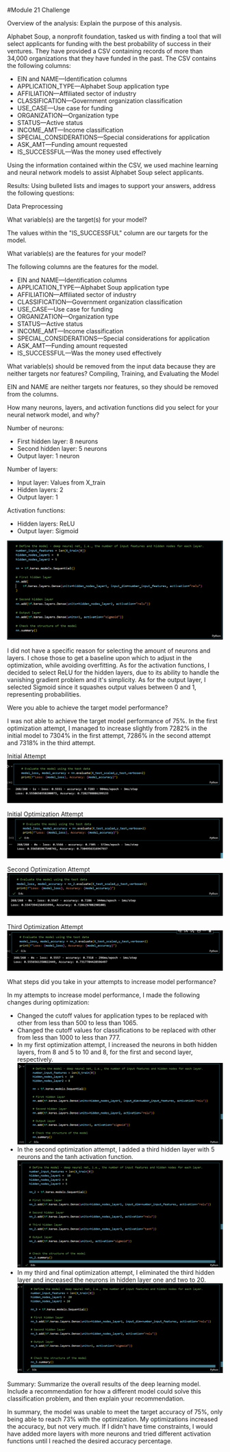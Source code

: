 #Module 21 Challenge 

Overview of the analysis: Explain the purpose of this analysis.

Alphabet Soup, a nonprofit foundation, tasked us with finding a tool that will select applicants for funding with the best probability of success in their ventures. They have provided a CSV containing records of more than 34,000 organizations that they have funded in the past. The CSV contains the following columns:

- EIN and NAME—Identification columns
- APPLICATION_TYPE—Alphabet Soup application type
- AFFILIATION—Affiliated sector of industry
- CLASSIFICATION—Government organization classification
- USE_CASE—Use case for funding
- ORGANIZATION—Organization type
- STATUS—Active status
- INCOME_AMT—Income classification
- SPECIAL_CONSIDERATIONS—Special considerations for application
- ASK_AMT—Funding amount requested
- IS_SUCCESSFUL—Was the money used effectively

Using the information contained within the CSV, we used machine learning and neural network models to assist Alphabet Soup select applicants.

Results: Using bulleted lists and images to support your answers, address the following questions:

Data Preprocessing

What variable(s) are the target(s) for your model?

The values within the "IS_SUCCESSFUL" column are our targets for the model.

What variable(s) are the features for your model?

The following columns are the features for the model.
- EIN and NAME—Identification columns
- APPLICATION_TYPE—Alphabet Soup application type
- AFFILIATION—Affiliated sector of industry
- CLASSIFICATION—Government organization classification
- USE_CASE—Use case for funding
- ORGANIZATION—Organization type
- STATUS—Active status
- INCOME_AMT—Income classification
- SPECIAL_CONSIDERATIONS—Special considerations for application
- ASK_AMT—Funding amount requested
- IS_SUCCESSFUL—Was the money used effectively

What variable(s) should be removed from the input data because they are neither targets nor features?
Compiling, Training, and Evaluating the Model

EIN and NAME are neither targets nor features, so they should be removed from the columns.

How many neurons, layers, and activation functions did you select for your neural network model, and why?

Number of neurons:
- First hidden layer: 8 neurons
- Second hidden layer: 5 neurons
- Output layer: 1 neuron

Number of layers:
- Input layer: Values from X_train
- Hidden layers: 2
- Output layer: 1

Activation functions:
- Hidden layers: ReLU
- Output layer: Sigmoid

![alt text](<Screenshot (112).png>)

I did not have a specific reason for selecting the amount of neurons and layers. I chose those to get a baseline upon which to adjust in the optimization, while avoiding overfitting. As for the activation functions, I decided to select ReLU for the hidden layers, due to its ability to handle the vanishing gradient problem and it's simplicity. As for the output layer, I selected Sigmoid since it squashes output values between 0 and 1, representing probabilities.


Were you able to achieve the target model performance?

I was not able to achieve the target model performance of 75%. In the first optimization attempt, I managed to increase slightly from 7282% in the initial model to 7304% in the first attempt, 7286% in the second attempt and 7318% in the third attempt. 

Initial Attempt
![alt text](<Screenshot (118)-1.png>)

Initial Optimization Attempt
![alt text](<Screenshot (119).png>)

Second Optimization Attempt
![alt text](<Screenshot (120).png>)

Third Optimization Attempt
![alt text](<Screenshot (122).png>)

What steps did you take in your attempts to increase model performance?

In my attempts to increase model performance, I made the following changes during optimization:

- Changed the cutoff values for application types to be replaced with other from less than 500 to less than 1065.
- Changed the cutoff values for classifications to be replaced with other from less than 1000 to less than 777.
- In my first optimization attempt, I increased the neurons in both hidden layers, from 8 and 5 to 10 and 8, for the first and second layer, respectively.
![alt text](<Screenshot (124).png>)
- In the second optimization attempt, I added a third hidden layer with 5 neurons and the tanh activation function.
![alt text](<Screenshot (125).png>)
- In my third and final optimization attempt, I eliminated the third hidden layer and increased the neurons in hidden layer one and two to 20.
![alt text](<Screenshot (126).png>)

Summary: Summarize the overall results of the deep learning model. Include a recommendation for how a different model could solve this classification problem, and then explain your recommendation.

In summary, the model was unable to meet the target accuracy of 75%, only being able to reach 73% with the optimization. My optimizations increased the accuracy, but not very much. If I didn't have time constraints, I would have added more layers with more neurons and tried different activation functions until I reached the desired accuracy percentage.